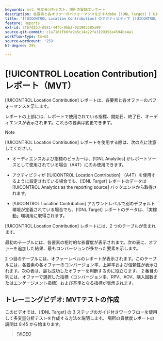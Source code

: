```yaml
---
keywords: mvt、多変量分析テスト、場所の貢献度レポート
description: 各要素と各オファーのパフォーマンスを示すAdobe [!DNL Target] [!UICONTROL Experience Targeting] アクティビティに対する場所の貢献度レポートの使用方法を説明します。
title: '[!UICONTROL Location Contribution] のアクティビティで [!UICONTROL Multivariate Test] レポートを使用する方法'
feature: Reports
exl-id: 2fb7d2b3-d981-44fd-9bb2-021903605a09
source-git-commit: c1a71d1fb6fa9b5c14e22fa3199358a4594bb4a1
workflow-type: tm+mt
source-wordcount: '259'
ht-degree: 35%

---
```


# [!UICONTROL Location Contribution] レポート（MVT）

[!UICONTROL Location Contribution] レポートは、各要素と各オファーのパフォーマンスを示します。

レポートの上部には、レポートで使用されている指標、開始日、終了日、オーディエンスが表示されます。これらの要素は変更できます。

>[!NOTE]
>
>[!UICONTROL Location Contribution] レポートを使用する際は、次の点に注意してください。
>
>* オーディエンスおよび指標のピッカーは、[!DNL Analytics] がレポートソースとして使用されている場合（A4T）にのみ使用できます。
>
>* アクティビティが [!UICONTROL Location Contribution] （A4T）を使用するように設定されている場合でも、[!DNL Target] レポートのデータは [!UICONTROL Analytics as the reporting source] バックエンドから取得されます。
>
>* [!UICONTROL Location Contribution] アカウントレベルで別のデフォルト環境が定義されている場合でも、[!DNL Target] レポートのデータは、「実稼動」環境用に取得されます。

[!UICONTROL Location Contribution] レポートには、2 つのテーブルが含まれます。

最初のテーブルには、各要素の相対的な影響度が表示されます。次の表に、オファーを追加した結果、最もコンバージョンが多かった要素を示します。

2 つ目のテーブルには、オファーレベルのレポートが表示されます。このテーブルには、各要素の各オファーのコンバージョン率、上昇率および信頼性が表示されます。次の表は、最も成功したオファーを判断するのに役立ちます。 2 番目の列には、オファーで選択した指標（コンバージョン率、RPV、AOV、購入回数またはエンゲージメント指標）および基準となる指標が表示されます。

## トレーニングビデオ: MVTテストの作成

このビデオでは、[!DNL Target] の 3 ステップのガイド付きワークフローを使用して多変量分析テストを作成する方法を説明します。 場所の貢献度レポートの説明は 8:45 から始まります。

>[!VIDEO](https://video.tv.adobe.com/v/17395)
